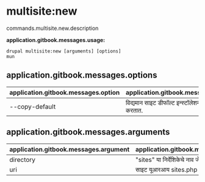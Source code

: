 # multisite:new
commands.multisite.new.description

**application.gitbook.messages.usage:**
```
drupal multisite:new [arguments] [options]
mun
```

## application.gitbook.messages.options
application.gitbook.messages.option | application.gitbook.messages.details
-------|-------------
--copy-default | विद्यमान साइट डीफॉल्ट इन्स्टॉलेशन मधून कॉपी करतात.

## application.gitbook.messages.arguments
application.gitbook.messages.argument | application.gitbook.messages.details
---------|-------------
directory | "sites" या निर्देशिकेचे नाव जे तयार करायला हवे.
uri | साइट यूआरआय sites.php वर जोडण्यासाठी.
